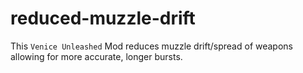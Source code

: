 # reduced-muzzle-drift
This `Venice Unleashed` Mod reduces muzzle drift/spread of weapons allowing for more accurate, longer bursts.
